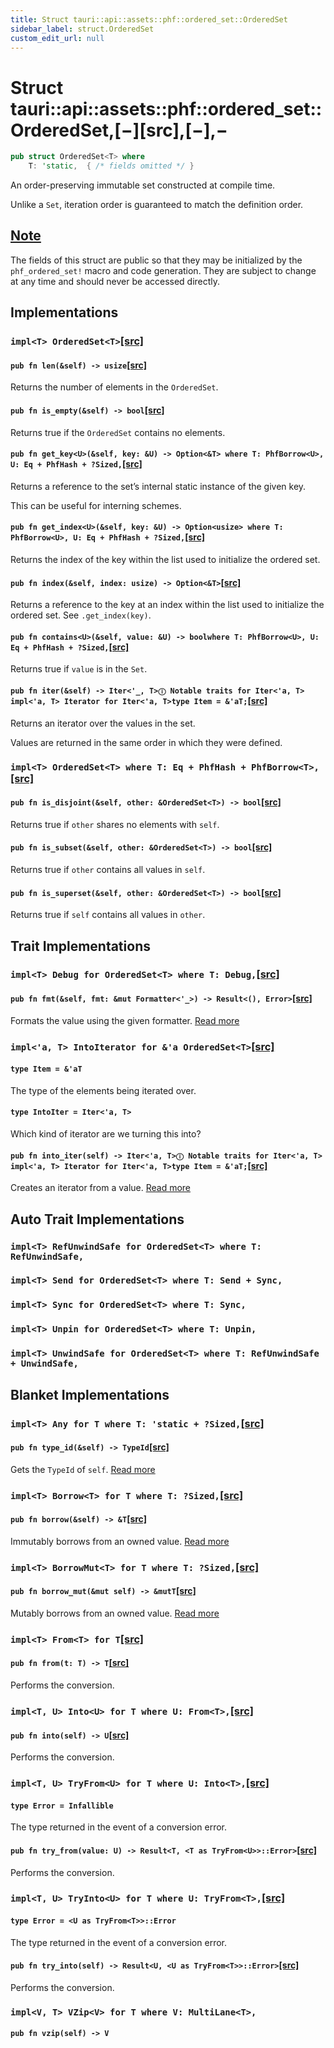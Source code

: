 ```yaml
---
title: Struct tauri::api::assets::phf::ordered_set::OrderedSet
sidebar_label: struct.OrderedSet
custom_edit_url: null
---
```


# Struct tauri::api::assets::phf::ordered_set::OrderedSet,\[−]\[src],\[−],−

```rs
pub struct OrderedSet<T> where
    T: 'static,  { /* fields omitted */ }
```

An order-preserving immutable set constructed at compile time.

Unlike a `Set`, iteration order is guaranteed to match the definition order.

## [Note](/docs/api/rust/tauri/about:blank#note)

The fields of this struct are public so that they may be initialized by the `phf_ordered_set!` macro and code generation. They are subject to change at any time and should never be accessed directly.

## Implementations

### `impl<T> OrderedSet<T>`[\[src\]](https://docs.rs/phf/0.9/src/phf/ordered_set.rs.html#31-87 "goto source code")

#### `pub fn len(&self) -> usize`[\[src\]](https://docs.rs/phf/0.9/src/phf/ordered_set.rs.html#33 "goto source code")

Returns the number of elements in the `OrderedSet`.

#### `pub fn is_empty(&self) -> bool`[\[src\]](https://docs.rs/phf/0.9/src/phf/ordered_set.rs.html#38 "goto source code")

Returns true if the `OrderedSet` contains no elements.

#### `pub fn get_key<U>(&self, key: &U) -> Option<&T> where T: PhfBorrow<U>, U: Eq + PhfHash + ?Sized,`[\[src\]](https://docs.rs/phf/0.9/src/phf/ordered_set.rs.html#46-49 "goto source code")

Returns a reference to the set’s internal static instance of the given key.

This can be useful for interning schemes.

#### `pub fn get_index<U>(&self, key: &U) -> Option<usize> where T: PhfBorrow<U>, U: Eq + PhfHash + ?Sized,`[\[src\]](https://docs.rs/phf/0.9/src/phf/ordered_set.rs.html#56-59 "goto source code")

Returns the index of the key within the list used to initialize the ordered set.

#### `pub fn index(&self, index: usize) -> Option<&T>`[\[src\]](https://docs.rs/phf/0.9/src/phf/ordered_set.rs.html#66 "goto source code")

Returns a reference to the key at an index within the list used to initialize the ordered set. See `.get_index(key)`.

#### `pub fn contains<U>(&self, value: &U) -> boolwhere T: PhfBorrow<U>, U: Eq + PhfHash + ?Sized,`[\[src\]](https://docs.rs/phf/0.9/src/phf/ordered_set.rs.html#71-74 "goto source code")

Returns true if `value` is in the `Set`.

#### `pub fn iter(&self) -> Iter<'_, T>ⓘ Notable traits for Iter<'a, T> impl<'a, T> Iterator for Iter<'a, T>type Item = &'aT;`[\[src\]](https://docs.rs/phf/0.9/src/phf/ordered_set.rs.html#82 "goto source code")

Returns an iterator over the values in the set.

Values are returned in the same order in which they were defined.

### `impl<T> OrderedSet<T> where T: Eq + PhfHash + PhfBorrow<T>,`[\[src\]](https://docs.rs/phf/0.9/src/phf/ordered_set.rs.html#89-110 "goto source code")

#### `pub fn is_disjoint(&self, other: &OrderedSet<T>) -> bool`[\[src\]](https://docs.rs/phf/0.9/src/phf/ordered_set.rs.html#95 "goto source code")

Returns true if `other` shares no elements with `self`.

#### `pub fn is_subset(&self, other: &OrderedSet<T>) -> bool`[\[src\]](https://docs.rs/phf/0.9/src/phf/ordered_set.rs.html#101 "goto source code")

Returns true if `other` contains all values in `self`.

#### `pub fn is_superset(&self, other: &OrderedSet<T>) -> bool`[\[src\]](https://docs.rs/phf/0.9/src/phf/ordered_set.rs.html#107 "goto source code")

Returns true if `self` contains all values in `other`.

## Trait Implementations

### `impl<T> Debug for OrderedSet<T> where T: Debug,`[\[src\]](https://docs.rs/phf/0.9/src/phf/ordered_set.rs.html#22-29 "goto source code")

#### `pub fn fmt(&self, fmt: &mut Formatter<'_>) -> Result<(), Error>`[\[src\]](https://docs.rs/phf/0.9/src/phf/ordered_set.rs.html#26 "goto source code")

Formats the value using the given formatter. [Read more](https://doc.rust-lang.org/nightly/core/fmt/trait.Debug.html#tymethod.fmt)

### `impl<'a, T> IntoIterator for &'a OrderedSet<T>`[\[src\]](https://docs.rs/phf/0.9/src/phf/ordered_set.rs.html#112-119 "goto source code")

#### `type Item = &'aT`

The type of the elements being iterated over.

#### `type IntoIter = Iter<'a, T>`

Which kind of iterator are we turning this into?

#### `pub fn into_iter(self) -> Iter<'a, T>ⓘ Notable traits for Iter<'a, T> impl<'a, T> Iterator for Iter<'a, T>type Item = &'aT;`[\[src\]](https://docs.rs/phf/0.9/src/phf/ordered_set.rs.html#116 "goto source code")

Creates an iterator from a value. [Read more](https://doc.rust-lang.org/nightly/core/iter/traits/collect/trait.IntoIterator.html#tymethod.into_iter)

## Auto Trait Implementations

### `impl<T> RefUnwindSafe for OrderedSet<T> where T: RefUnwindSafe,`

### `impl<T> Send for OrderedSet<T> where T: Send + Sync,`

### `impl<T> Sync for OrderedSet<T> where T: Sync,`

### `impl<T> Unpin for OrderedSet<T> where T: Unpin,`

### `impl<T> UnwindSafe for OrderedSet<T> where T: RefUnwindSafe + UnwindSafe,`

## Blanket Implementations

### `impl<T> Any for T where T: 'static + ?Sized,`[\[src\]](https://doc.rust-lang.org/nightly/src/core/any.rs.html#131-135 "goto source code")

#### `pub fn type_id(&self) -> TypeId`[\[src\]](https://doc.rust-lang.org/nightly/src/core/any.rs.html#132 "goto source code")

Gets the `TypeId` of `self`. [Read more](https://doc.rust-lang.org/nightly/core/any/trait.Any.html#tymethod.type_id)

### `impl<T> Borrow<T> for T where T: ?Sized,`[\[src\]](https://doc.rust-lang.org/nightly/src/core/borrow.rs.html#208-213 "goto source code")

#### `pub fn borrow(&self) -> &T`[\[src\]](https://doc.rust-lang.org/nightly/src/core/borrow.rs.html#210 "goto source code")

Immutably borrows from an owned value. [Read more](https://doc.rust-lang.org/nightly/core/borrow/trait.Borrow.html#tymethod.borrow)

### `impl<T> BorrowMut<T> for T where T: ?Sized,`[\[src\]](https://doc.rust-lang.org/nightly/src/core/borrow.rs.html#216-220 "goto source code")

#### `pub fn borrow_mut(&mut self) -> &mutT`[\[src\]](https://doc.rust-lang.org/nightly/src/core/borrow.rs.html#217 "goto source code")

Mutably borrows from an owned value. [Read more](https://doc.rust-lang.org/nightly/core/borrow/trait.BorrowMut.html#tymethod.borrow_mut)

### `impl<T> From<T> for T`[\[src\]](https://doc.rust-lang.org/nightly/src/core/convert/mod.rs.html#544-548 "goto source code")

#### `pub fn from(t: T) -> T`[\[src\]](https://doc.rust-lang.org/nightly/src/core/convert/mod.rs.html#545 "goto source code")

Performs the conversion.

### `impl<T, U> Into<U> for T where U: From<T>,`[\[src\]](https://doc.rust-lang.org/nightly/src/core/convert/mod.rs.html#533-540 "goto source code")

#### `pub fn into(self) -> U`[\[src\]](https://doc.rust-lang.org/nightly/src/core/convert/mod.rs.html#537 "goto source code")

Performs the conversion.

### `impl<T, U> TryFrom<U> for T where U: Into<T>,`[\[src\]](https://doc.rust-lang.org/nightly/src/core/convert/mod.rs.html#581-590 "goto source code")

#### `type Error = Infallible`

The type returned in the event of a conversion error.

#### `pub fn try_from(value: U) -> Result<T, <T as TryFrom<U>>::Error>`[\[src\]](https://doc.rust-lang.org/nightly/src/core/convert/mod.rs.html#587 "goto source code")

Performs the conversion.

### `impl<T, U> TryInto<U> for T where U: TryFrom<T>,`[\[src\]](https://doc.rust-lang.org/nightly/src/core/convert/mod.rs.html#567-576 "goto source code")

#### `type Error = <U as TryFrom<T>>::Error`

The type returned in the event of a conversion error.

#### `pub fn try_into(self) -> Result<U, <U as TryFrom<T>>::Error>`[\[src\]](https://doc.rust-lang.org/nightly/src/core/convert/mod.rs.html#573 "goto source code")

Performs the conversion.

### `impl<V, T> VZip<V> for T where V: MultiLane<T>,`

#### `pub fn vzip(self) -> V`

